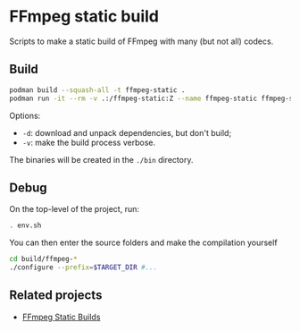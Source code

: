 # FFmpeg static build

Scripts to make a static build of FFmpeg with many (but not all) codecs.

## Build

```bash
podman build --squash-all -t ffmpeg-static .
podman run -it --rm -v .:/ffmpeg-static:Z --name ffmpeg-static ffmpeg-static [-d] [-v]
```

Options:
* `-d`: download and unpack dependencies, but don't build;
* `-v`: make the build process verbose.

The binaries will be created in the `./bin` directory.

## Debug

On the top-level of the project, run:

```bash
. env.sh
```

You can then enter the source folders and make the compilation yourself

```bash
cd build/ffmpeg-*
./configure --prefix=$TARGET_DIR #...
```

## Related projects

* [FFmpeg Static Builds](http://johnvansickle.com/ffmpeg/)
